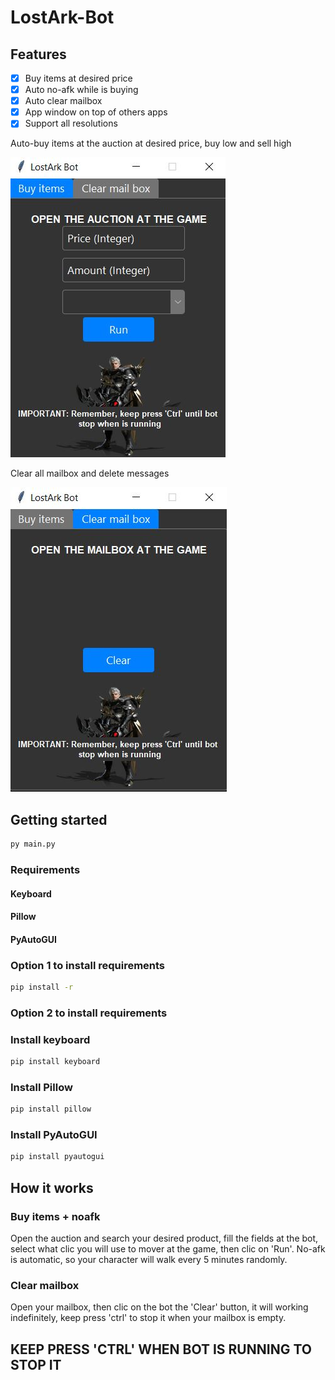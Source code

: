 # LostArk-Bot

## Features
- [x] Buy items at desired price
- [x] Auto no-afk while is buying
- [x] Auto clear mailbox
- [x] App window on top of others apps 
- [x] Support all resolutions

Auto-buy items at the auction at desired price, buy low and sell high

![buyer-image](images/bot.jpg)


Clear all mailbox and delete messages

![mail-image](images/bot2.jpg)

## Getting started

```bash
py main.py
```

### Requirements
#### Keyboard
#### Pillow
#### PyAutoGUI

### Option 1 to install requirements
```bash
pip install -r
```

### Option 2 to install requirements
### Install keyboard
```bash
pip install keyboard
```

### Install Pillow
```bash
pip install pillow
```

### Install PyAutoGUI
```bash
pip install pyautogui
```

## How it works

### Buy items + noafk

Open the auction and search your desired product, fill the fields at the bot, select what clic you will use to mover at the game, then clic on 'Run'.
No-afk is automatic, so your character will walk every 5 minutes randomly.

### Clear mailbox

Open your mailbox, then clic on the bot the 'Clear' button, it will working indefinitely, keep press 'ctrl' to stop it when your mailbox is empty.


## KEEP PRESS 'CTRL' WHEN BOT IS RUNNING TO STOP IT